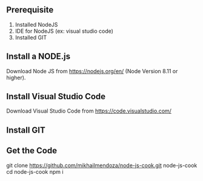 ## Prerequisite
1) Installed NodeJS
2) IDE for NodeJS (ex: visual studio code)
3) Installed GIT

## Install a NODE.js
Download Node JS from  https://nodejs.org/en/ (Node Version 8.11 or higher).

## Install Visual Studio Code 
Download Visual Studio Code from https://code.visualstudio.com/

## Install GIT


## Get the Code
git clone https://github.com/mikhailmendoza/node-js-cook.git node-js-cook
cd node-js-cook
npm i




